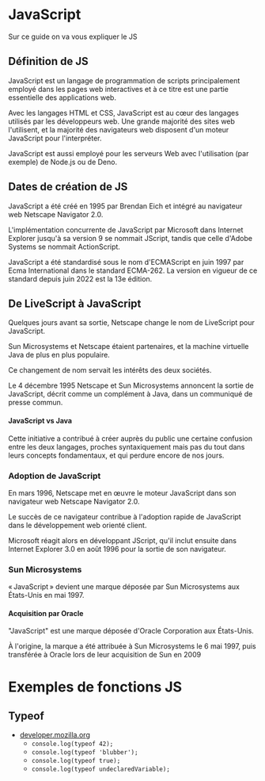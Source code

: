 # JavaScript
Sur ce guide on va vous expliquer le JS
## Définition de JS
JavaScript est un langage de programmation de scripts principalement employé dans les pages web interactives et à ce titre est une partie essentielle des applications web.

Avec les langages HTML et CSS, JavaScript est au cœur des langages utilisés par les développeurs web. Une grande majorité des sites web l'utilisent, et la majorité des navigateurs web disposent d'un moteur JavaScript pour l'interpréter.

JavaScript est aussi employé pour les serveurs Web avec l'utilisation (par exemple) de Node.js ou de Deno.

## Dates de création de JS
JavaScript a été créé en 1995 par Brendan Eich et intégré au navigateur web Netscape Navigator 2.0.

L'implémentation concurrente de JavaScript par Microsoft dans Internet Explorer jusqu'à sa version 9 se nommait JScript, tandis que celle d'Adobe Systems se nommait ActionScript.

JavaScript a été standardisé sous le nom d'ECMAScript en juin 1997 par Ecma International dans le standard ECMA-262. La version en vigueur de ce standard depuis juin 2022 est la 13e édition.

## De LiveScript à JavaScript
Quelques jours avant sa sortie, Netscape change le nom de LiveScript pour JavaScript. 

Sun Microsystems et Netscape étaient partenaires, et la machine virtuelle Java de plus en plus populaire. 

Ce changement de nom servait les intérêts des deux sociétés. 

Le 4 décembre 1995 Netscape et Sun Microsystems annoncent la sortie de JavaScript, décrit comme un complément à Java, dans un communiqué de presse commun.

#### JavaScript vs Java

Cette initiative a contribué à créer auprès du public une certaine confusion entre les deux langages, proches syntaxiquement mais pas du tout dans leurs concepts fondamentaux, et qui perdure encore de nos jours.

### Adoption de JavaScript
En mars 1996, Netscape met en œuvre le moteur JavaScript dans son navigateur web Netscape Navigator 2.0. 

Le succès de ce navigateur contribue à l'adoption rapide de JavaScript dans le développement web orienté client. 

Microsoft réagit alors en développant JScript, qu'il inclut ensuite dans Internet Explorer 3.0 en août 1996 pour la sortie de son navigateur.

### Sun Microsystems
« JavaScript » devient une marque déposée par Sun Microsystems aux États-Unis en mai 1997.

#### Acquisition par Oracle
"JavaScript" est une marque déposée d'Oracle Corporation aux États-Unis. 

À l'origine, la marque a été attribuée à Sun Microsystems le 6 mai 1997, puis transférée à Oracle lors de leur acquisition de Sun en 2009

# Exemples de fonctions JS
## Typeof
- [developer.mozilla.org](https://developer.mozilla.org/en-US/docs/Web/JavaScript/Reference/Operators/typeof)
  - `console.log(typeof 42);`
  - `console.log(typeof 'blubber');`
  - `console.log(typeof true);`
  - `console.log(typeof undeclaredVariable);`

